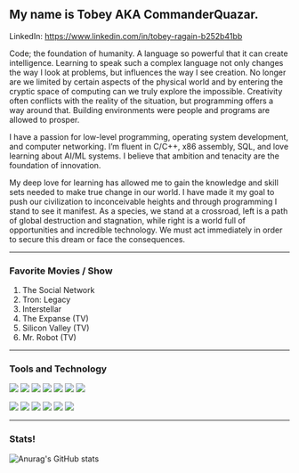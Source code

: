 <!--
**CommanderQuazar/CommanderQuazar** is a ✨ _special_ ✨ repository because its `README.md` (this file) appears on your GitHub profile.

Here are some ideas to get you started:

- 🔭 I’m currently working on ...
- 🌱 I’m currently learning ...
- 👯 I’m looking to collaborate on ...
- 🤔 I’m looking for help with ...
- 💬 Ask me about ...
- 📫 How to reach me: ...
- 😄 Pronouns: ...
- ⚡ Fun fact: ...
-->

## My name is Tobey AKA CommanderQuazar.

LinkedIn: https://www.linkedin.com/in/tobey-ragain-b252b41bb

Code; the foundation of humanity. A language so powerful that it can create intelligence. Learning to speak such a complex language not only changes the way I look at problems, but influences the way I see creation. No longer are we limited by certain aspects of the physical world and by entering the cryptic space of computing can we truly explore the impossible. Creativity often conflicts with the reality of the situation, but programming offers a way around that. Building environments were people and programs are allowed to prosper.

I have a passion for low-level programming, operating system development, and computer networking. I’m fluent in C/C++, x86 assembly, SQL, and love learning about AI/ML systems. I believe that ambition and tenacity are the foundation of innovation.

My deep love for learning has allowed me to gain the knowledge and skill sets needed to make true change in our world. I have made it my goal to push our civilization to inconceivable heights and through programming I stand to see it manifest. As a species, we stand at a crossroad, left is a path of global destruction and stagnation, while right is a world full of opportunities and incredible technology. We must act immediately in order to secure this dream or face the consequences.

<hr>

### Favorite Movies / Show
1. The Social Network
2. Tron: Legacy 
3. Interstellar
4. The Expanse (TV)
5. Silicon Valley (TV)
6. Mr. Robot (TV)

<hr>

### Tools and Technology

![](https://badgen.net/badge/OS/Arch-Linux/blue) ![](https://badgen.net/badge/Ediotr/CLion/blue) ![](https://badgen.net/badge/Code/C-C++/blue) ![](https://badgen.net/badge/Tool/AWS/blue) ![](https://badgen.net/badge/Code/x86-Assembly/blue) ![](https://badgen.net/badge/Shell/Bash/blue)
![](https://badgen.net/badge/Code/Make/blue) 

![](https://badgen.net/badge/Code/SQL/blue) ![](https://badgen.net/badge/Tools/Raspberry-Pi/blue)  ![](https://badgen.net/badge/Tools/QT/blue)
![](https://badgen.net/badge/Tools/Git/blue) ![](https://badgen.net/badge/Editor/NeoVim/blue) ![](https://badgen.net/badge/Editor/Intelij/blue)

<hr>

### Stats!

![Anurag's GitHub stats](https://github-readme-stats.vercel.app/api?username=CommanderQuazar&count_private=true&theme=radical&show_icons=true)
